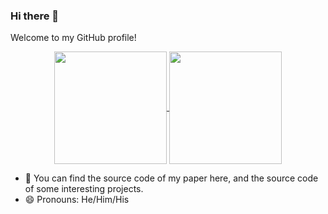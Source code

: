 ### Hi there 👋
Welcome to my GitHub profile! 


<p align="center">
  <a href="https://github.com/JhengLu">
    <img
      align="center"
      height="180em"
      src="https://github-readme-stats-sigma-five.vercel.app/api?username=JhengLu&show_icons=true&theme=dark&bg_color=10,008B8B,904e95&title_color=fff&text_color=fff&count_private=true&include_all_commits=true"
    />
  </a>
  <a href="https://github.com/JhengLu">
    <img
      align="center"
      height="180em"
      src="https://github-readme-stats-sigma-five.vercel.app/api/top-langs/?username=JhengLu&theme=dark&bg_color=50,904e95,008B8B&layout=compact&text_color=fff"
    />
  </a>
</p>



<ul>
  <li>🔑 You can find the source code of my paper here, and the source code of some interesting projects.</li>
  <li>😄 Pronouns: He/Him/His</li>
<!--   <li>🤗 Have a nice day!</li> -->
</ul>


<!--
**MrDeering/MrDeering** is a ✨ _special_ ✨ repository because its `README.md` (this file) appears on your GitHub profile.

Here are some ideas to get you started:

- 🔭 I mainly focus on the Internet of Things(IoT).
- 🌱 I’m currently doing the research of creating effective incentive mechanisms to improve IoT system performance.
- 👯 You can find the source code of my paper here, and the source code of some interesting projects.
- 🤔 I’m looking for help with ...
- 💬 Ask me about ...
- 📫 How to reach me: ...
- 😄 Pronouns: He/Him/His
- ⚡ Fun fact: ...
-->
